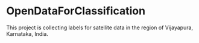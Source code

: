 # OpenDataForClassification
 This project is collecting labels for satellite data in the region of Vijayapura, Karnataka, India. 
